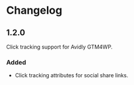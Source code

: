 # Changelog

## 1.2.0
Click tracking support for Avidly GTM4WP.

### Added
- Click tracking attributes for social share links.
